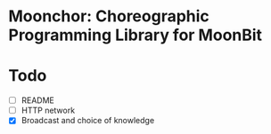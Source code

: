 # Moonchor: Choreographic Programming Library for MoonBit

# Todo

- [ ] README
- [ ] HTTP network
- [x] Broadcast and choice of knowledge